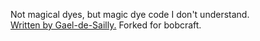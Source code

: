 Not magical dyes, but magic dye code I don't understand.\
[Written by Gael-de-Sailly.](https://github.com/Gael-de-Sailly/256_dyes) Forked for bobcraft.